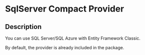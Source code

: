 # SqlServer Compact Provider

## Description
You can use SQL Server/SQL Azure with Entity Framework Classic.

By default, the provider is already included in the package.
